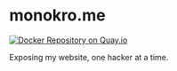 monokro.me
==========

[![Docker Repository on Quay.io](https://quay.io/repository/monokrome/monokro.me/status "Docker Repository on Quay.io")](https://quay.io/repository/monokrome/monokro.me)

Exposing my website, one hacker at a time.
